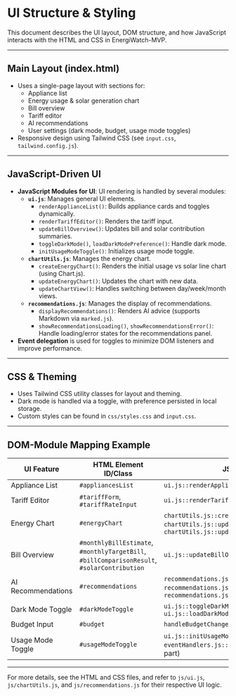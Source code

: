 # UI Structure & Styling

This document describes the UI layout, DOM structure, and how JavaScript interacts with the HTML and CSS in EnergiWatch-MVP.

---

## Main Layout (index.html)

- Uses a single-page layout with sections for:
  - Appliance list
  - Energy usage & solar generation chart
  - Bill overview
  - Tariff editor
  - AI recommendations
  - User settings (dark mode, budget, usage mode toggles)
- Responsive design using Tailwind CSS (see `input.css`, `tailwind.config.js`).

---

## JavaScript-Driven UI

- **JavaScript Modules for UI**: UI rendering is handled by several modules:
  - **`ui.js`**: Manages general UI elements.
    - `renderApplianceList()`: Builds appliance cards and toggles dynamically.
    - `renderTariffEditor()`: Renders the tariff input.
    - `updateBillOverview()`: Updates bill and solar contribution summaries.
    - `toggleDarkMode()`, `loadDarkModePreference()`: Handle dark mode.
    - `initUsageModeToggle()`: Initializes usage mode toggle.
  - **`chartUtils.js`**: Manages the energy chart.
    - `createEnergyChart()`: Renders the initial usage vs solar line chart (using Chart.js).
    - `updateEnergyChart()`: Updates the chart with new data.
    - `updateChartView()`: Handles switching between day/week/month views.
  - **`recommendations.js`**: Manages the display of recommendations.
    - `displayRecommendations()`: Renders AI advice (supports Markdown via `marked.js`).
    - `showRecommendationsLoading()`, `showRecommendationsError()`: Handle loading/error states for the recommendations panel.
- **Event delegation** is used for toggles to minimize DOM listeners and improve performance.

---

## CSS & Theming

- Uses Tailwind CSS utility classes for layout and theming.
- Dark mode is handled via a toggle, with preference persisted in local storage.
- Custom styles can be found in `css/styles.css` and `input.css`.

---

## DOM-Module Mapping Example

| UI Feature          | HTML Element ID/Class         | JS Function(s)                |
|---------------------|------------------------------|-------------------------------|
| Appliance List      | `#appliancesList`            | `ui.js::renderApplianceList`         |
| Tariff Editor       | `#tariffForm`, `#tariffRateInput` | `ui.js::renderTariffEditor`     |
| Energy Chart        | `#energyChart`               | `chartUtils.js::createEnergyChart`, `chartUtils.js::updateEnergyChart`, `chartUtils.js::updateChartView` |
| Bill Overview       | `#monthlyBillEstimate`, `#monthlyTargetBill`, `#billComparisonResult`, `#solarContribution` | `ui.js::updateBillOverview` |
| AI Recommendations  | `#recommendations`           | `recommendations.js::displayRecommendations`, `recommendations.js::showRecommendationsLoading`, `recommendations.js::showRecommendationsError` |
| Dark Mode Toggle    | `#darkModeToggle`            | `ui.js::toggleDarkMode`, `ui.js::loadDarkModePreference` |
| Budget Input        | `#budget`                    | `handleBudgetChange`          |
| Usage Mode Toggle   | `#usageModeToggle`           | `ui.js::initUsageModeToggle` (UI part), `eventHandlers.js::handleUsageModeToggle` (logic part) |

---

For more details, see the HTML and CSS files, and refer to `js/ui.js`, `js/chartUtils.js`, and `js/recommendations.js` for their respective UI logic.
